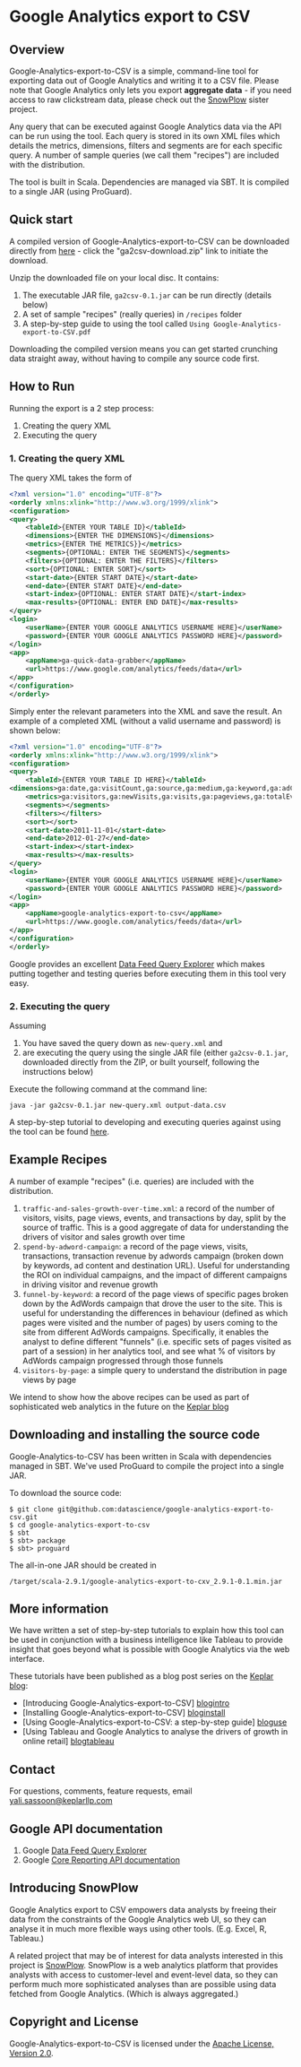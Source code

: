 # Google Analytics export to CSV #

## Overview ##
Google-Analytics-export-to-CSV is a simple, command-line tool for exporting data out of Google Analytics and writing it to a CSV file. Please note that Google Analytics only lets you export **aggregate data** - if you need access to raw clickstream data, please check out the [SnowPlow](https://github.com/snowplow/snowplow) sister project.

Any query that can be executed against Google Analytics data via the API can be run using the tool. Each query is stored in its own XML files which details the metrics, dimensions, filters and segments are for each specific query. A number of sample queries (we call them "recipes") are included with the distribution.

The tool is built in Scala. Dependencies are managed via SBT. It is compiled to a single JAR (using ProGuard). 

## Quick start ##
A compiled version of Google-Analytics-export-to-CSV can be downloaded directly from [here](https://github.com/datascience/google-analytics-export-to-csv/downloads) - click the "ga2csv-download.zip" link to initiate the download. 

Unzip the downloaded file on your local disc. It contains:

1.	The executable JAR file, `ga2csv-0.1.jar` can be run directly (details below)
2.	A set of sample "recipes" (really queries) in `/recipes` folder
3.	A step-by-step guide to using the tool called `Using Google-Analytics-export-to-CSV.pdf`

Downloading the compiled version means you can get started crunching data straight away, without having to compile any source code first.


## How to Run ##
Running the export is a 2 step process:

1.	Creating the query XML
2.	Executing the query

### 1. Creating the query XML ###
The query XML takes the form of 

```xml
<?xml version="1.0" encoding="UTF-8"?>
<orderly xmlns:xlink="http://www.w3.org/1999/xlink">
<configuration>
<query>
    <tableId>{ENTER YOUR TABLE ID}</tableId>
    <dimensions>{ENTER THE DIMENSIONS}</dimensions>
    <metrics>{ENTER THE METRICS}}</metrics>
    <segments>{OPTIONAL: ENTER THE SEGMENTS}</segments>
    <filters>{OPTIONAL: ENTER THE FILTERS}</filters>
    <sort>{OPTIONAL: ENTER SORT}</sort>
    <start-date>{ENTER START DATE}</start-date>
    <end-date>{ENTER START DATE}</end-date>
    <start-index>{OPTIONAL: ENTER START DATE}</start-index>
    <max-results>{OPTIONAL: ENTER END DATE}</max-results>
</query>
<login>
    <userName>{ENTER YOUR GOOGLE ANALYTICS USERNAME HERE}</userName>
    <password>{ENTER YOUR GOOGLE ANALYTICS PASSWORD HERE}</password>
</login>
<app>
    <appName>ga-quick-data-grabber</appName>
    <url>https://www.google.com/analytics/feeds/data</url>
</app>
</configuration>
</orderly>
```

Simply enter the relevant parameters into the XML and save the result. An example of a completed XML (without a valid username and password) is shown below:

```xml
<?xml version="1.0" encoding="UTF-8"?>
<orderly xmlns:xlink="http://www.w3.org/1999/xlink">
<configuration>
<query>
    <tableId>{ENTER YOUR TABLE ID HERE}</tableId>
<dimensions>ga:date,ga:visitCount,ga:source,ga:medium,ga:keyword,ga:adContent,ga:country</dimensions>
    <metrics>ga:visitors,ga:newVisits,ga:visits,ga:pageviews,ga:totalEvents,ga:transactions,ga:itemQuantity,ga:transactionRevenue,ga:timeOnSite,ga:bounces</metrics>
    <segments></segments>
    <filters></filters>
    <sort></sort>
    <start-date>2011-11-01</start-date>
    <end-date>2012-01-27</end-date>
    <start-index></start-index>
    <max-results></max-results>
</query>
<login>
    <userName>{ENTER YOUR GOOGLE ANALYTICS USERNAME HERE}</userName>
    <password>{ENTER YOUR GOOGLE ANALYTICS PASSWORD HERE}</password>
</login>
<app>
    <appName>google-analytics-export-to-csv</appName>
    <url>https://www.google.com/analytics/feeds/data</url>
</app>
</configuration>
</orderly>
```

Google provides an excellent [Data Feed Query Explorer](http://code.google.com/apis/analytics/docs/gdata/gdataExplorer.html) which makes putting together and testing queries before executing them in this tool very easy.

### 2. Executing the query ###
Assuming

1.	You have saved the query down as `new-query.xml` and
2.	are executing the query using the single JAR file (either `ga2csv-0.1.jar`, downloaded directly from the ZIP, or built yourself, following the instructions below)

Execute the following command at the command line:

	java -jar ga2csv-0.1.jar new-query.xml output-data.csv 


A step-by-step tutorial to developing and executing queries against using the tool can be found [here](http://www.keplarllp.com/blog/2012/01/using-google-analytics-export-to-csv-a-step-by-step-guide).


## Example Recipes ##
A number of example "recipes" (i.e. queries) are included with the distribution.

1.	`traffic-and-sales-growth-over-time.xml`: a record of the number of visitors, visits, page views, events, and transactions by day, split by the source of traffic. This is a good aggregate of data for understanding the drivers of visitor and sales growth over time
2.	`spend-by-adword-campaign`: a record of the page views, visits, transactions, transaction revenue by adwords campaign (broken down by keywords, ad content and destination URL). Useful for understanding the ROI on individual campaigns, and the impact of different campaigns in driving visitor and revenue growth
3.	`funnel-by-keyword`: a record of the page views of specific pages broken down by the AdWords campaign that drove the user to the site. This is useful for understanding the differences in behaviour (defined as which pages were visited and the number of pages) by users coming to the site from different AdWords campaigns. Specifically, it enables the analyst to define different "funnels" (i.e. specific sets of pages visited as part of a session) in her analytics tool, and see what % of visitors by AdWords campaign progressed through those funnels
4.	`visitors-by-page`: a simple query to understand the distribution in page views by page

We intend to show how the above recipes can be used as part of sophisticated web analytics in the future on the [Keplar blog](http://www.keplarllp.com/blog)


## Downloading and installing the source code
Google-Analytics-to-CSV has been written in Scala with dependencies managed in SBT. We've used ProGuard to compile the project into a single JAR.

To download the source code:

	$ git clone git@github.com:datascience/google-analytics-export-to-csv.git
	$ cd google-analytics-export-to-csv
	$ sbt
	$ sbt> package
	$ sbt> proguard

The all-in-one JAR should be created in

	/target/scala-2.9.1/google-analytics-export-to-cxv_2.9.1-0.1.min.jar

## More information ##
We have written a set of step-by-step tutorials to explain how this tool can be used in conjunction with a business intelligence like Tableau to provide insight that goes beyond what is possible with Google Analytics via the web interface.

These tutorials have been published as a blog post series on the [Keplar blog](http://www.keplarllp.com/blog):

* [Introducing Google-Analytics-export-to-CSV] [blogintro]
* [Installing Google-Analytics-export-to-CSV] [bloginstall]
* [Using Google-Analytics-export-to-CSV: a step-by-step guide] [bloguse]
* [Using Tableau and Google Analytics to analyse the drivers of growth in online retail] [blogtableau] 

## Contact ##

For questions, comments, feature requests, email yali.sassoon@keplarllp.com

## Google API documentation

1. Google [Data Feed Query Explorer](http://code.google.com/apis/analytics/docs/gdata/gdataExplorer.html)
2.	Google [Core Reporting API documentation](http://code.google.com/apis/analytics/docs/gdata/v3/gdataGettingStarted.html)

## Introducing SnowPlow ##

Google Analytics export to CSV empowers data analysts by freeing their data from the constraints of the Google Analytics web UI, so they can analyse it in much more flexible ways using other tools. (E.g. Excel, R, Tableau.)

A related project that may be of interest for data analysts interested in this project is [SnowPlow](https://github.com/snowplow/snowplow). SnowPlow is a web analytics platform that provides analysts with access to customer-level and event-level data, so they can perform much more sophisticated analyses than are possible using data fetched from Google Analytics. (Which is always aggregated.)


## Copyright and License

Google-Analytics-export-to-CSV is licensed under the [Apache License, Version 2.0](http://www.apache.org/licenses/LICENSE-2.0.html).

[blogintro]: http://www.keplarllp.com/blog/2012/01/introducing-google-analytics-export-to-csv-a-fast-simple-way-to-get-your-google-analytics-data-into-your-favourite-analytics-programme
[bloginstall]: http://www.keplarllp.com/blog/2012/01/google-analytics-export-to-csv
[bloguse]: http://www.keplarllp.com/blog/2012/01/using-google-analytics-export-to-csv-a-step-by-step-guide
[blogtableau]: http://www.keplarllp.com/blog/2012/02/using-tableau-and-google-analytics-to-analyse-the-drivers-of-growth-in-online-retail